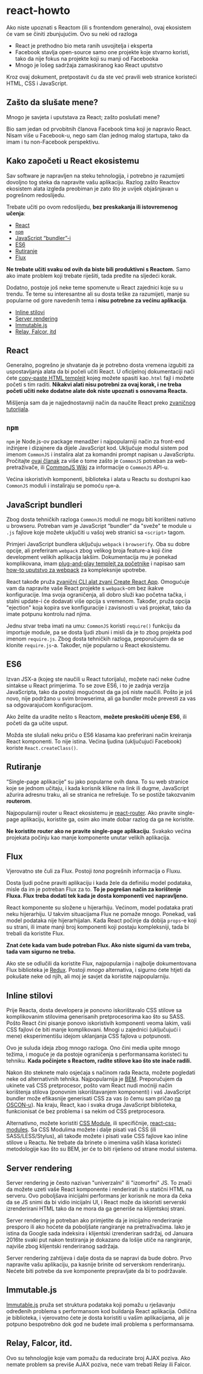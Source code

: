 # react-howto

Ako niste upoznati s Reactom (ili s frontendom generalno), ovaj ekosistem će vam se činiti zbunjujućim. Ovo su neki od razloga

* React je prethodno bio meta ranih usvojitelja i eksperta
* Facebook stavlja open-source samo one projekte koje stvarno koristi, tako da nije fokus na projekte koji su manji od Facebooka
* Mnogo je lošeg sadržaja zamaskiranog kao React uputstvo

Kroz ovaj dokument, pretpostavit ću da ste već pravili web stranice koristeći HTML, CSS i JavaScript.

## Zašto da slušate mene?

Mnogo je savjeta i uputstava za React; zašto poslušati mene?

Bio sam jedan od prvobitnih članova Facebook tima koji je napravio React. Nisam više u Facebook-u, nego sam član jednog malog startupa, tako da imam i tu non-Facebook perspektivu.

## Kako započeti u React ekosistemu

Sav software je napravljen na steku tehnologija, i potrebno je razumijeti dovoljno tog steka da napravite vašu aplikaciju. Razlog zašto Reactov ekosistem alata izgleda preobiman je zato što je uvijek objašnjavan u pogrešnom redoslijedu.

Trebate učiti po ovom redoslijedu, **bez preskakanja ili istovremenog učenja**:

* [React](#react)
* [`npm`](#npm)
* [JavaScript “bundler”-i](#javascript-bundleri)
* [ES6](#es6)
* [Rutiranje](#rutiranje)
* [Flux](#flux)

**Ne trebate učiti svaku od ovih da biste bili produktivni s Reactom.** Samo ako imate problem koji trebate riješiti, tada pređite na sljedeći korak.

Dodatno, postoje još neke teme spomenute u React zajednici koje su u trendu. Te teme su interesantne ali su dosta teške za razumijeti, manje su popularne od gore navedenih tema i **nisu potrebne za većinu aplikacija**.
* [Inline stilovi](#inline-stilovi)
* [Server rendering](#server-rendering)
* [Immutable.js](#immutablejs)
* [Relay, Falcor, itd](#relay-falcor-itd)

## React

Generalno, pogrešno je shvatanje da je potrebno dosta vremena izgubiti za uspostavljanja alata da bi počeli učiti React. U oficijelnoj dokumentaciji naći ćete [copy-paste HTML templejt](https://facebook.github.io/react/docs/getting-started.html#quick-start-without-npm) kojeg možete spasiti kao`.html` fajl i možete početi s tim raditi. **Nikakvi alati nisu potrebni za ovaj korak, i ne treba početi učiti neke dodatne alate dok niste upoznati s osnovama Reacta.**

Mišljenja sam da je najjednostavniji način da naučite React preko [zvaničnog tutorijala](https://facebook.github.io/react/docs/tutorial.html).

## `npm`

`npm` je Node.js-ov package menadžer i najpopularniji način za front-end inžinjere i dizajnere da dijele JavaScript kod. Uključuje modul sistem pod imenom `CommonJS` i instalira alat za komandni prompt napisan u JavaScriptu. Pročitajte [ovaj članak](http://0fps.net/2013/01/22/commonjs-why-and-how/) za više o tome zašto je `CommonJS` potreban za web-pretraživače, ili [CommonJS Wiki](http://wiki.commonjs.org/wiki/Introduction) za informacije o `CommonJS` API-u.

Većina iskoristivih komponenti, biblioteka i alata u Reactu su dostupni kao `CommonJS` moduli i instaliraju se pomoću `npm`-a.

## JavaScript bundleri

Zbog dosta tehničkih razloga `CommonJS` moduli ne mogu biti korišteni nativno u browseru. Potreban vam je JavaScript “bundler” da "sveže" te module u `.js` fajlove koje možete uključiti u vašoj web stranici sa `<script>` tagom.

Primjeri JavaScript bundlera uključuju `webpack` i `browserify`. Oba su dobre opcije, ali preferiram `webpack` zbog velikog broja feature-a koji čine development velikih aplikacija lakšim. Dokumentacija mu je ponekad komplikovana, imam [plug-and-play templejt za početnike](https://github.com/petehunt/react-webpack-template) i napisao sam [how-to uputstvo za webpack](https://github.com/petehunt/webpack-howto) za kompleksnije upotrebe.

React takođe pruža [zvanični CLI alat zvani Create React App](https://github.com/facebookincubator/create-react-app). Omogućuje vam da napravite vaše React projekte s `webpack`-om bez ikakve konfiguracije. Ima svoja ograničenja, ali dobro služi kao početna tačka, i stalni update-i će dodavati više opcija s vremenom. Također, pruža opcija "ejection" koja kopira sve konfiguracije i zavisnosti u vaš projekat, tako da imate potpunu kontrolu nad njima.

Jednu stvar treba imati na umu: `CommonJS` koristi `require()` funkciju da importuje module, pa se dosta ljudi zbuni i misli da je to zbog projekta pod imenom `require.js`. Zbog dosta tehničkih razloga, preporučujem da se klonite `require.js`-a. Također, nije popularno u React ekosistemu.

## ES6

Izvan JSX-a (kojeg ste naučili u React tutorijalu), možete naći neke čudne sintakse u React primjerima. To se zove ES6, i to je zadnja verzija JavaScripta, tako da postoji mogućnost da ga još niste naučili. Pošto je još novo, nije podržano u svim browserima, ali ga bundler može prevesti za vas sa odgovarajućom konfiguracijom.

Ako želite da uradite nešto s Reactom, **možete preskočiti učenje ES6**, ili početi da ga učite usput.

Možda ste slušali neku priču o ES6 klasama kao preferirani način kreiranja React komponenti. To nije istina. Većina ljudina (uključujući Facebook) koriste `React.createClass()`.

## Rutiranje

“Single-page aplikacije” su jako popularne ovih dana. To su web stranice koje se jednom učitaju, i kada korisnik klikne na link ili dugme, JavaScript ažurira adresnu traku, ali se stranica ne refrešuje. To se postiže takozvanim **routerom**.

Najpopularniji router u React ekosistemu je [react-router](https://github.com/rackt/react-router). Ako pravite single-page aplikaciju, koristite ga, osim ako imate dobar razlog da ga ne koristite.

**Ne koristite router ako ne pravite single-page aplikaciju**. Svakako većina projekata počinju kao manje komponente unutar velikih aplikacija.

## Flux

Vjerovatno ste čuli za Flux. Postoji *tona* pogrešnih informacija o Fluxu.

Dosta ljudi počne praviti aplikaciju i kada žele da definišu model podataka, misle da im je potreban Flux za to. **To je pogrešan način za korištenje Fluxa. Flux treba dodati tek kada je dosta komponenti već napravljeno.**

React komponente su složene u hijerarhiju. Većinom, model podataka prati neku hijerarhiju. U takvim situacijama Flux ne pomaže mnogo. Ponekad, vaš model podataka nije hijerarhijalan. Kada React počinje da dobija `props`-e koji su strani, ili imate manji broj komponenti koji postaju kompleksniji, tada bi trebali da koristite Flux.

**Znat ćete kada vam bude potreban Flux. Ako niste sigurni da vam treba, tada vam sigurno ne treba.**

Ako ste se odlučili da koristite Flux, najpopularnija i najbolje dokumentovana Flux biblioteka je [Redux](http://redux.js.org/). Postoji *mnogo* alternativa, i sigurno ćete htjeti da pokušate neke od njih, ali moj je savjet da koristite najpopularniju.

## Inline stilovi

Prije Reacta, dosta developera je ponovno iskorištavalo CSS stilove sa komplikovanim stilovima generisanih pretprocesorima kao što su SASS. Pošto React čini pisanje ponovo iskoristivih komponenti veoma lakim, vaši CSS fajlovi će biti manje komplikovani. Mnogi u zajednici (uključujući i mene) eksperimentišu idejom uklanjanja CSS fajlova u potpunosti.

Ovo je suluda ideja zbog mnogo razloga. Ono čini media upite mnogo težima, i moguće je da postoje  ograničenja s performansama koristeći tu tehniku. **Kada počinjete s Reactom, radite stilove kao što ste inače radili.**

Nakon što steknete malo osjećaja s načinom rada Reacta, možete pogledati neke od alternativnih tehnika. Najpopularnija je [BEM](https://en.bem.info/). Preporučujem da ukinete vaš CSS pretprocesor, pošto vam React nudi moćniji način korištenja stilova (ponovnim iskorištavanjem komponenti) i vaš JavaScript bundler može efikasnije generisati CSS za vas (o čemu sam pričao [na OSCON-u](https://www.youtube.com/watch?v=VkTCL6Nqm6Y)). Na kraju, React, kao i svaka druga JavaScript biblioteka, funkcionisat će bez problema i sa nekim od CSS pretprocesora.

Alternativno, možete koristiti [CSS Module](http://glenmaddern.com/articles/css-modules), ili specifičnije, [react-css-modules](https://github.com/gajus/react-css-modules). Sa CSS Modulima možete i dalje pisati vaš CSS (ili SASS/LESS/Stylus), ali takođe možete i pisati vaše CSS fajlove kao inline stilove u Reactu. Ne trebate da brinete o imenima vaših klasa koristeći metodologije kao što su BEM, jer će to biti riješeno od strane modul sistema.

## Server rendering

Server rendering je često nazivan "univerzalni" ili "izomorfni" JS. To znači da možete uzeti vaše React komponente i renderirati ih u statični HTML na serveru. Ovo poboljšava inicijalni performans jer korisnik ne mora da čeka da se JS snimi da bi vidio inicijalni UI, i React može da iskoristi serverski izrenderirani HTML tako da ne mora da ga generiše na klijentskoj strani.

Server rendering je potreban ako primjetite da je inicijalno renderiranje presporo ili ako hoćete da poboljšate rangiranje na pretraživačima. Iako je istina da Google sada indeksira i klijentski izrenderiran sadržaj, od Januara 2016te svaki put nakon testiranja je dokazano da lošije utiče na rangiranje, najviše zbog klijentski renderiranog sadržaja.

Server rendering zahtijeva i dalje dosta da se napravi da bude dobro. Prvo napravite vašu aplikaciju, pa kasnije brinite od serverskom renderiranju. Nećete biti potrebe da sve komponente prepravljate da bi to podržavale.

## Immutable.js

[Immutable.js](https://facebook.github.io/immutable-js/) pruža set struktura podataka koji pomažu u rješavanju određenih problema s performansom kod buildanja React aplikacija. Odlična je biblioteka, i vjerovatno ćete je dosta koristiti u vašim aplikacijama, ali je potpuno bespotrebno dok god ne budete imali problema s performansama.

## Relay, Falcor, itd.

Ovo su tehnologije koje vam pomažu da reducirate broj AJAX poziva. Ako nemate problem sa previše AJAX poziva, neće vam trebati Relay ili Falcor.